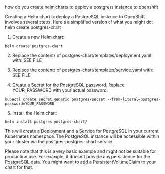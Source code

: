 how do you create helm charts to deploy a postgress instance to openshift

Creating a Helm chart to deploy a PostgreSQL instance to OpenShift involves several steps. Here's a simplified version of what you might do:
helm create postgres-chart

1. Create a new Helm chart:

```helm create postgres-chart```

2. Replace the contents of postgres-chart/templates/deployment.yaml with: SEE FILE

3. Replace the contents of postgres-chart/templates/service.yaml with: SEE FILE

4. Create a Secret for the PostgreSQL password. Replace YOUR_PASSWORD with your actual password:

```kubectl create secret generic postgres-secret --from-literal=postgres-password=YOUR_PASSWORD```

5. Install the Helm chart:

```helm install postgres postgres-chart/```

This will create a Deployment and a Service for PostgreSQL in your current Kubernetes namespace. The PostgreSQL instance will be accessible within your cluster via the postgres-postgres-chart service.

Please note that this is a very basic example and might not be suitable for production use. For example, it doesn't provide any persistence for the PostgreSQL data. You might want to add a PersistentVolumeClaim to your chart for that.

